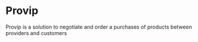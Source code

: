 # Provip
Provip is a solution to negotiate and order a purchases of products between providers and customers
